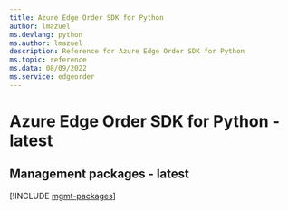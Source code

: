 ```yaml
---
title: Azure Edge Order SDK for Python
author: lmazuel
ms.devlang: python
ms.author: lmazuel
description: Reference for Azure Edge Order SDK for Python
ms.topic: reference
ms.data: 08/09/2022
ms.service: edgeorder
---
```

# Azure Edge Order SDK for Python - latest

## Management packages - latest
[!INCLUDE [mgmt-packages](edge-order-mgmt-index.md)]